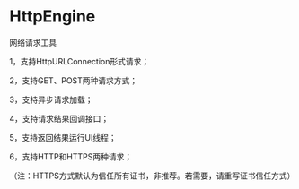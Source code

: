 # HttpEngine
网络请求工具

1，支持HttpURLConnection形式请求；

2，支持GET、POST两种请求方式；

3，支持异步请求加载；

4，支持请求结果回调接口；

5，支持返回结果运行UI线程；

6，支持HTTP和HTTPS两种请求；
  
  （注：HTTPS方式默认为信任所有证书，非推荐。若需要，请重写证书信任方式）
